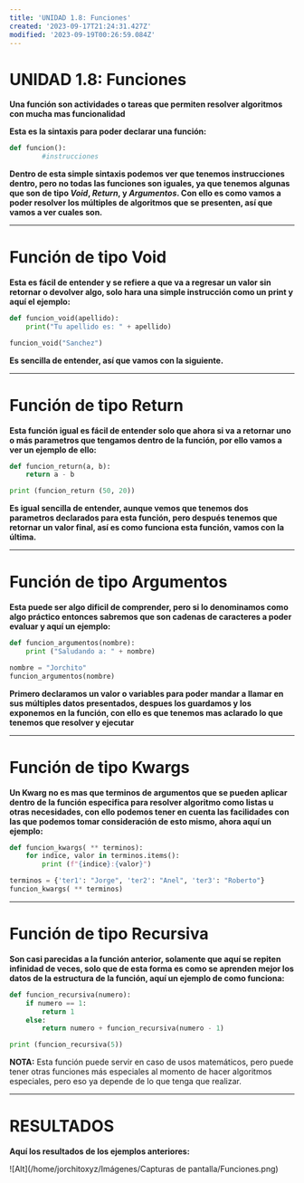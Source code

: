 ```yaml
---
title: 'UNIDAD 1.8: Funciones'
created: '2023-09-17T21:24:31.427Z'
modified: '2023-09-19T00:26:59.084Z'
---
```


# UNIDAD 1.8: Funciones

**Una función son actividades o tareas que permiten resolver algoritmos con mucha mas funcionalidad**

**Esta es la sintaxis para poder declarar una función:**

`````py
def funcion():
		#instrucciones
`````

**Dentro de esta simple sintaxis podemos ver que tenemos instrucciones dentro, pero no todas las funciones son iguales, ya que tenemos algunas que son de tipo *Void*, *Return*, y *Argumentos*. Con ello es como vamos a poder resolver los múltiples de algoritmos que se presenten, así que vamos a ver cuales son.**

---

# Función de tipo Void

**Esta es fácil de entender y se refiere a que va a regresar un valor sin retornar o devolver algo, solo hara una simple instrucción como un print y aquí el ejemplo:**

`````py
def funcion_void(apellido):
	print("Tu apellido es: " + apellido)

funcion_void("Sanchez")
`````

**Es sencilla de entender, así que vamos con la siguiente.**

---

# Función de tipo Return

**Esta función igual es fácil de entender solo que ahora si va a retornar uno o más parametros que tengamos dentro de la función, por ello vamos a ver un ejemplo de ello:**

`````py
def funcion_return(a, b):
	return a - b

print (funcion_return (50, 20))
`````

**Es igual sencilla de entender, aunque vemos que tenemos dos parametros declarados para esta función, pero después tenemos que retornar un valor final, así es como funciona esta función, vamos con la última.**

---

# Función de tipo Argumentos 

**Esta puede ser algo dificil de comprender, pero si lo denominamos como algo práctico entonces sabremos que son cadenas de caracteres a poder evaluar y aquí un ejemplo:**

`````py
def funcion_argumentos(nombre):
	print ("Saludando a: " + nombre)

nombre = "Jorchito"
funcion_argumentos(nombre)
`````

**Primero declaramos un valor o variables para poder mandar a llamar en sus múltiples datos presentados, despues los guardamos y los exponemos en la función, con ello es que tenemos mas aclarado lo que tenemos que resolver y ejecutar** 

---

# Función de tipo Kwargs

**Un Kwarg no es mas que terminos de argumentos que se pueden aplicar dentro de la función especifica para resolver algoritmo como listas u otras necesidades, con ello podemos tener en cuenta las facilidades con las que podemos tomar consideración de esto mismo, ahora aquí un ejemplo:**

`````py
def funcion_kwargs( ** terminos):
	for indice, valor in terminos.items():
		print (f"{indice}:{valor}")

terminos = {'ter1': "Jorge", 'ter2': "Anel", 'ter3': "Roberto"}
funcion_kwargs( ** terminos)
`````

---

# Función de tipo Recursiva

**Son casi parecidas a la función anterior, solamente que aquí se repiten infinidad de veces, solo que de esta forma es como se aprenden mejor los datos de la estructura de la función, aquí un ejemplo de como funciona:**
 
`````py
def funcion_recursiva(numero):
	if numero == 1:
		return 1
	else:
		return numero + funcion_recursiva(numero - 1)

print (funcion_recursiva(5))
`````

**NOTA:** Esta función puede servir en caso de usos matemáticos, pero puede tener otras funciones más especiales al momento de hacer algoritmos especiales, pero eso ya depende de lo que tenga que realizar.

---

# RESULTADOS

**Aquí los resultados de los ejemplos anteriores:**

![Alt](/home/jorchitoxyz/Imágenes/Capturas de pantalla/Funciones.png)
